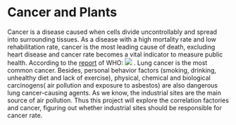 # Cancer and Plants

Cancer is a disease caused when cells divide uncontrollably and spread into surrounding tissues. As a disease with a high mortality rate and low rehabilitation rate, cancer is the most leading cause of death, excluding heart disease and cancer rate becomes a vital indicator to measure public health.   According to the [report](https://www.who.int/zh/news-room/fact-sheets/detail/cancer) of WHO: 
![](image/pie.png) .  Lung cancer is the most common cancer. Besides,  personal behavior factors (smoking, drinking, unhealthy diet and lack of exercise), physical, chemical and biological carcinogens( air pollution and exposure to asbestos) are also dangerous lung cancer-causing agents. As we know, the industrial sites are the main source of air pollution. Thus this project will explore the correlation factories and cancer, figuring out whether industrial sites should be responsible for cancer rate.
